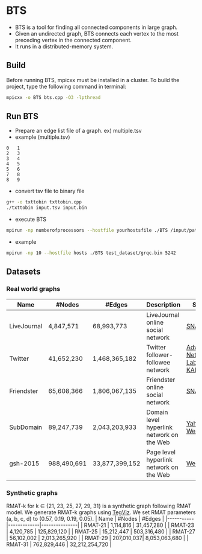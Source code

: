 # BTS

- BTS is a tool for finding all connected components in large graph.
- Given an undirected graph, BTS connects each vertex to the most preceding vertex in the connected component.
- It runs in a distributed-memory system. 

## Build

Before running BTS, mpicxx must be installed in a cluster.
To build the project, type the following command in terminal:

```bash
mpicxx -o BTS bts.cpp -O3 -lpthread
```

## Run BTS
- Prepare an edge list file of a graph. ex) multiple.tsv
- example (multiple.tsv)
```
0   1
2   3
3   4
4   5
5   6
7   8
8   9
```

- convert tsv file to binary file
```bash
g++ -o txttobin txttobin.cpp
./txttobin input.tsv input.bin
```

- execute BTS
```bash
mpirun -np numberofprocessors --hostfile yourhostsfile ./BTS /input/path/ maximumvertexvalue
```
- example
```bash
mpirun -np 10 --hostfile hosts ./BTS test_dataset/grqc.bin 5242
```

## Datasets
### Real world graphs
| Name        | #Nodes      | #Edges        | Description                                                 | Source                           |
|-------------|-------------|---------------|-------------------------------------------------------------|----------------------------------|
| LiveJournal     | 4,847,571  | 68,993,773 | LiveJournal online social network                           | [SNAP](http://snap.stanford.edu/data/soc-LiveJournal1.html) |
| Twitter     | 41,652,230  | 1,468,365,182 | Twitter follower-followee network                           | [Advanced Networking Lab at KAIST](http://an.kaist.ac.kr/traces/WWW2010.html) |
| Friendster  | 65,608,366  | 1,806,067,135 | Friendster online social network                            | [SNAP](http://snap.stanford.edu/data/com-Friendster.html)                             |
| SubDomain   | 89,247,739  | 2,043,203,933 | Domain level hyperlink network on the Web                   | [Yahoo Webscope](http://webdatacommons.org/hyperlinkgraph/)                   |
| gsh-2015    | 988,490,691 | 33,877,399,152 | Page level hyperlink network on the Web                     | [WebGraph](http://law.di.unimi.it/webdata/gsh-2015/) 

### Synthetic graphs
RMAT-k for k ∈ {21, 23, 25, 27, 29, 31} is a synthetic graph following RMAT model.
We generate RMAT-k graphs using [TegViz](https://datalab.snu.ac.kr/tegviz/).
We set RMAT parameters (a, b, c, d) to (0.57, 0.19, 0.19, 0.05).
| Name      | #Nodes      | #Edges        |
|-----------|-------------|---------------|
| RMAT-21 | 1,114,816 | 31,457,280 |
| RMAT-23 | 4,120,785 | 125,829,120 |
| RMAT-25 | 15,212,447 | 503,316,480 |
| RMAT-27 | 56,102,002 | 2,013,265,920 |
| RMAT-29 | 207,010,037| 8,053,063,680 |
| RMAT-31 | 762,829,446 | 32,212,254,720 |
